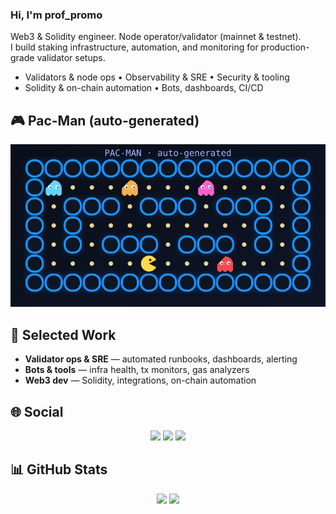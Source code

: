 ### Hi, I'm **prof_promo**

Web3 & Solidity engineer. Node operator/validator (mainnet & testnet).  
I build staking infrastructure, automation, and monitoring for production-grade validator setups.

- Validators & node ops • Observability & SRE • Security & tooling
- Solidity & on-chain automation • Bots, dashboards, CI/CD

## 🎮 Pac-Man (auto-generated)
<p align="center">
  <img src="./pacman.svg" alt="Pac-Man board" width="820">
</p>

## 🧰 Selected Work
- **Validator ops & SRE** — automated runbooks, dashboards, alerting
- **Bots & tools** — infra health, tx monitors, gas analyzers
- **Web3 dev** — Solidity, integrations, on-chain automation

## 🌐 Social
<p align="center">
  <a href="https://t.me/prof_promo"><img src="https://img.shields.io/badge/Telegram-gray?style=for-the-badge&logo=telegram&logoColor=white&labelColor=2CA5E0" /></a>
  <a href="https://x.com/corwinsig"><img src="https://img.shields.io/badge/X-gray?style=for-the-badge&logo=x&logoColor=white&labelColor=000000" /></a>
  <a href="https://discord.com/users/919868801716207667"><img src="https://img.shields.io/badge/Discord-gray?style=for-the-badge&logo=discord&logoColor=white&labelColor=5865F2" /></a>
</p>

## 📊 GitHub Stats
<p align="center">
  <img height="160" src="https://github-readme-stats.vercel.app/api?username=bouchiren&show_icons=true&hide_title=true" />
  <img height="160" src="https://github-readme-streak-stats.herokuapp.com?user=bouchiren" />
</p>

